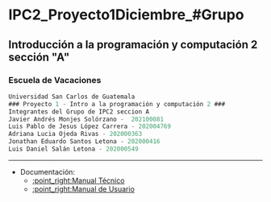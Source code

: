 # IPC2_Proyecto1Diciembre_#Grupo
## Introducción a la programación y computación 2 sección "A"
### Escuela de Vacaciones

```js
Universidad San Carlos de Guatemala
### Proyecto 1 - Intro a la programación y computación 2 ###
Integrantes del Grupo de IPC2 seccion A
Javier Andrés Monjes Solórzano -  202100081
Luis Pablo de Jesus López Carrera - 202004769
Adriana Lucia Ojeda Rivas - 202000363
Jonathan Eduardo Santos Letona - 202000416
Luis Daniel Salán Letona - 202000549
```
---

<ul>
  <li>Documentación:
    <ul>
       <li><a href="https://github.com/javieer24/IPC2_Proyecto1Diciembre_-Grupo/blob/main/Documentaci%C3%B3n/FtoArticuloEnsayo-IPC2-lab.docx" target="_blank">:point_right:Manual Técnico</a></li>
       <li><a href="https://github.com/javieer24/IPC2_Proyecto1Diciembre_-Grupo/blob/main/Documentaci%C3%B3n/Proyecto1IPC2%20-%20Diciembre.pdf" target="_blank">:point_right:Manual de Usuario</a></li>
    </ul>
  </li>
</ul>
